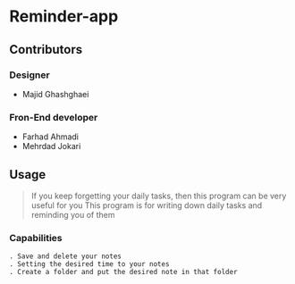 # Reminder-app

## Contributors
  ### Designer
  - Majid Ghashghaei
  ### Fron-End developer
  - Farhad Ahmadi
  - Mehrdad Jokari
## Usage
> If you keep forgetting your daily tasks, then this program can be very useful for you
> This program is for writing down daily tasks and reminding you of them
  ### Capabilities
    . Save and delete your notes
    . Setting the desired time to your notes
    . Create a folder and put the desired note in that folder
